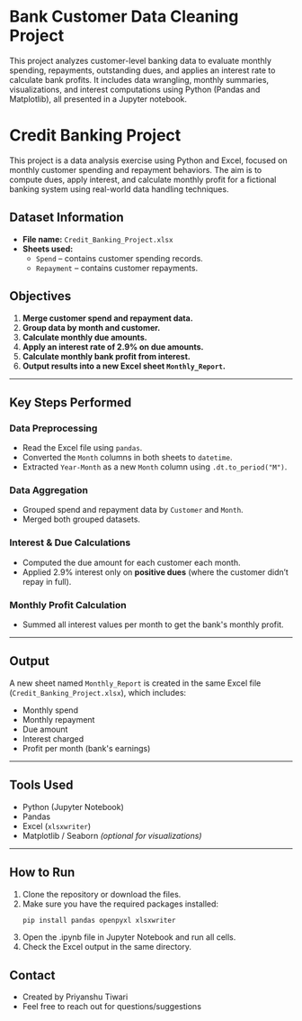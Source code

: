 # Bank Customer Data Cleaning Project
This project analyzes customer-level banking data to evaluate monthly spending, repayments, outstanding dues, and applies an interest rate to calculate bank profits. It includes data wrangling, monthly summaries, visualizations, and interest computations using Python (Pandas and Matplotlib), all presented in a Jupyter notebook.

# Credit Banking Project

This project is a data analysis exercise using Python and Excel, focused on monthly customer spending and repayment behaviors. The aim is to compute dues, apply interest, and calculate monthly profit for a fictional banking system using real-world data handling techniques.

## Dataset Information

- **File name:** `Credit_Banking_Project.xlsx`
- **Sheets used:**
  - `Spend` – contains customer spending records.
  - `Repayment` – contains customer repayments.

##  Objectives

1. **Merge customer spend and repayment data.**
2. **Group data by month and customer.**
3. **Calculate monthly due amounts.**
4. **Apply an interest rate of 2.9% on due amounts.**
5. **Calculate monthly bank profit from interest.**
6. **Output results into a new Excel sheet `Monthly_Report`.**

---

## Key Steps Performed

### Data Preprocessing
- Read the Excel file using `pandas`.
- Converted the `Month` columns in both sheets to `datetime`.
- Extracted `Year-Month` as a new `Month` column using `.dt.to_period("M")`.

### Data Aggregation
- Grouped spend and repayment data by `Customer` and `Month`.
- Merged both grouped datasets.

### Interest & Due Calculations
- Computed the due amount for each customer each month.
- Applied 2.9% interest only on **positive dues** (where the customer didn’t repay in full).

### Monthly Profit Calculation
- Summed all interest values per month to get the bank's monthly profit.

---

## Output
A new sheet named `Monthly_Report` is created in the same Excel file (`Credit_Banking_Project.xlsx`), which includes:
- Monthly spend
- Monthly repayment
- Due amount
- Interest charged
- Profit per month (bank's earnings)

---

## Tools Used
- Python (Jupyter Notebook)
- Pandas
- Excel (`xlsxwriter`)
- Matplotlib / Seaborn *(optional for visualizations)*

---

## How to Run

1. Clone the repository or download the files.
2. Make sure you have the required packages installed:
   ```bash
   pip install pandas openpyxl xlsxwriter
3. Open the .ipynb file in Jupyter Notebook and run all cells.
4. Check the Excel output in the same directory.

## Contact
- Created by Priyanshu Tiwari
- Feel free to reach out for questions/suggestions
